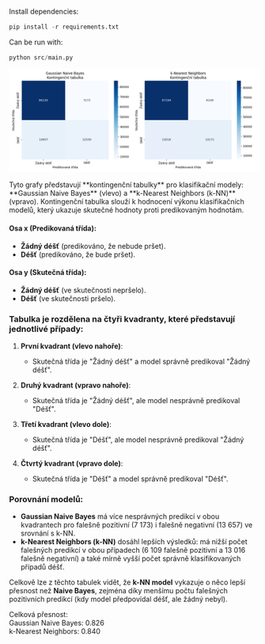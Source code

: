 Install dependencies:  
```python
pip install -r requirements.txt
``` 
Can be run with:  
```python
python src/main.py
```
<p align="center">
<img src="results/Contingency_table.png" /><br/>
</p>
Tyto grafy představují **kontingenční tabulky** pro klasifikační modely: **Gaussian Naive Bayes** (vlevo) a **k-Nearest Neighbors (k-NN)** (vpravo). Kontingenční tabulka slouží k hodnocení výkonu klasifikačních modelů, který ukazuje skutečné hodnoty proti predikovaným hodnotám.

#### Osa x (Predikovaná třída):
  - **Žádný déšť** (predikováno, že nebude pršet).
  - **Déšť** (predikováno, že bude pršet).

#### Osa y (Skutečná třída):
  - **Žádný déšť** (ve skutečnosti nepršelo).
  - **Déšť** (ve skutečnosti pršelo).


### Tabulka je rozdělena na čtyři kvadranty, které představují jednotlivé případy:

1. **První kvadrant (vlevo nahoře)**: 
   - Skutečná třída je "Žádný déšť" a model správně predikoval "Žádný déšť".
   
2. **Druhý kvadrant (vpravo nahoře)**:
   - Skutečná třída je "Žádný déšť", ale model nesprávně predikoval "Déšť".


3. **Třetí kvadrant (vlevo dole)**:
   - Skutečná třída je "Déšť", ale model nesprávně predikoval "Žádný déšť".


4. **Čtvrtý kvadrant (vpravo dole)**:
   - Skutečná třída je "Déšť" a model správně predikoval "Déšť".


### Porovnání modelů:
- **Gaussian Naive Bayes** má více nesprávných predikcí v obou kvadrantech pro falešně pozitivní (7 173) i falešně negativní (13 657) ve srovnání s k-NN.
- **k-Nearest Neighbors (k-NN)** dosáhl lepších výsledků: má nižší počet falešných predikcí v obou případech (6 109 falešně pozitivní a 13 016 falešně negativní) a také mírně vyšší počet správně klasifikovaných případů déšť.

Celkově lze z těchto tabulek vidět, že **k-NN model** vykazuje o něco lepší přesnost než **Naive Bayes**, zejména díky menšímu počtu falešných pozitivních predikcí (kdy model předpovídal déšť, ale žádný nebyl).

Celková přesnost:  
Gaussian Naive Bayes: 0.826  
k-Nearest Neighbors: 0.840